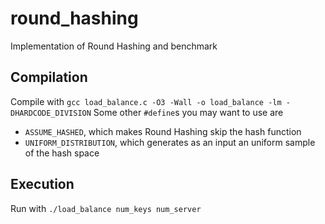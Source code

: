 # round_hashing
Implementation of Round Hashing and benchmark
## Compilation
Compile with
`gcc load_balance.c -O3 -Wall -o load_balance -lm -DHARDCODE_DIVISION` 
Some other `#define`s you may want to use are 
- `ASSUME_HASHED`, which makes Round Hashing skip the hash function
- `UNIFORM_DISTRIBUTION`, which generates as an input an uniform sample of the hash space
## Execution
Run with
`./load_balance num_keys num_server`
